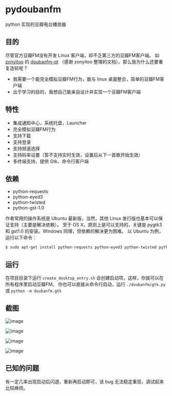 # pydoubanfm
python 实现的豆瓣电台播放器

## 目的
尽管官方豆瓣FM没有开发 Linux 客户端，却不乏第三方的豆瓣FM客户端。
如 [zonyitoo](https://github.com/zonyitoo) 的 [doubanfm-qt](https://github.com/zonyitoo/doubanfm-qt)
（感谢 zonyitoo 整理的文档）。那么我为什么还要重复造轮呢？

- 我需要一个能完全模拟豆瓣FM行为，能与 linux 桌面整合，简单的豆瓣FM客户端
- 出于学习的目的，我想自己能亲自设计并实现一个豆瓣FM客户端

## 特性
- 集成通知中心，系统托盘，Launcher
- 完全模拟豆瓣FM行为
- 支持下载
- 支持登录
- 支持频道选择
- 支持码率设置（暂不支持实时生效，设置后从下一首歌开始生效）
- 多终端支持，提供 Gtk、命令行客户端

## 依赖
- python-requests
- python-eyed3
- python-twisted
- python-gst-1.0

作者常用的操作系统是 Ubuntu 最新版，当然，其他 Linux 发行版也基本可以保证支持（主要是解决依赖）。
至于 OS X，原则上是可以支持的，关键是 pygtk3 和 gst1.0 的安装。Windows 同理，但依赖的解决更为困难。
以 Ubuntu 为例，运行以下命令：

```sh
$ sudo apt-get install python-requests python-eyed3 python-twisted python-gst-1.0
```

## 运行
在项目目录下运行 `create_desktop_entry.sh` 会创建启动项，这样，你就可以在所有程序里启动豆瓣FM。
你也可以直接从命令行启动，运行 `./doubanfm/gtk.py` 或 `python -m doubanfm.gtk`

## 截图
![image](https://cloud.githubusercontent.com/assets/1709072/5433457/e653bda2-8482-11e4-9b66-05ed1fbf813b.png)

![image](https://cloud.githubusercontent.com/assets/1709072/5433460/eaea1d20-8482-11e4-992a-dd47084f8979.png)

![image](https://cloud.githubusercontent.com/assets/1709072/5433461/eeaadd6e-8482-11e4-9aa0-9f1a109fd4dd.png)

![image](https://cloud.githubusercontent.com/assets/1709072/5433466/f2f5fd04-8482-11e4-9cb3-c7776eb566f8.png)

## 已知的问题
有一定几率出现启动后闪退，重新再启动即可，该 bug 无法稳定重现，调试起来比较麻烦。
